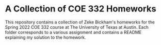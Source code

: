 # A Collection of COE 332 Homeworks

This repository contains a collection of Zeke Bickham's homeworks for the Spring 2022 COE 332 course at The University of Texas at Austin. Each folder corresponds to a various assignment and contains a README explaining my solution to the homework.
